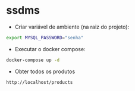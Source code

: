 # ssdms

- Criar variável de ambiente (na raiz do projeto):

```bash
export MYSQL_PASSWORD="senha"
```

- Executar o docker compose:

```bash
docker-compose up -d
```

- Obter todos os produtos

```uri
http://localhost/products
```

